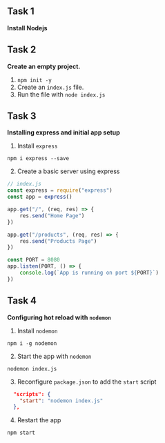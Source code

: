 
## Task 1

**Install Nodejs**

## Task 2

**Create an empty project.**

1.  `npm init -y`
2.  Create an `index.js` file.
3. Run the file with `node index.js`

## Task 3

**Installing express and initial app setup**

1. Install `express`

```
npm i express --save
```

2. Create a basic server using express

```js
// index.js
const express = require("express")
const app = express()

app.get("/", (req, res) => {
    res.send("Home Page")
})

app.get("/products", (req, res) => {
    res.send("Products Page")
})

const PORT = 8080
app.listen(PORT, () => {
    console.log(`App is running on port ${PORT}`)
})
```


## Task 4

**Configuring hot reload with `nodemon`**

1. Install `nodemon`

```
npm i -g nodemon
```

2. Start the app with `nodemon`

```
nodemon index.js
```

3. Reconfigure `package.json` to add the `start` script

```json
  "scripts": {
    "start": "nodemon index.js"
  },
```

4. Restart the app

```
npm start
```




